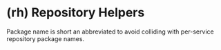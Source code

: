 # (rh) Repository Helpers

Package name is short an abbreviated to avoid 
colliding with per-service repository package names.
